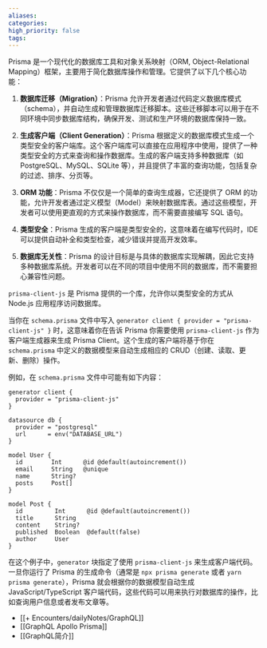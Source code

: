 ```yaml
---
aliases: 
categories: 
high_priority: false
tags:
---
```

Prisma 是一个现代化的数据库工具和对象关系映射（ORM, Object-Relational Mapping）框架，主要用于简化数据库操作和管理。它提供了以下几个核心功能：

1. **数据库迁移（Migration）**：Prisma 允许开发者通过代码定义数据库模式（schema），并自动生成和管理数据库迁移脚本。这些迁移脚本可以用于在不同环境中同步数据库结构，确保开发、测试和生产环境的数据库保持一致。

2. **生成客户端（Client Generation）**：Prisma 根据定义的数据库模式生成一个类型安全的客户端库。这个客户端库可以直接在应用程序中使用，提供了一种类型安全的方式来查询和操作数据库。生成的客户端支持多种数据库（如 PostgreSQL、MySQL、SQLite 等），并且提供了丰富的查询功能，包括复杂的过滤、排序、分页等。

3. **ORM 功能**：Prisma 不仅仅是一个简单的查询生成器，它还提供了 ORM 的功能，允许开发者通过定义模型（Model）来映射数据库表。通过这些模型，开发者可以使用更直观的方式来操作数据库，而不需要直接编写 SQL 语句。

4. **类型安全**：Prisma 生成的客户端是类型安全的，这意味着在编写代码时，IDE 可以提供自动补全和类型检查，减少错误并提高开发效率。

5. **数据库无关性**：Prisma 的设计目标是与具体的数据库实现解耦，因此它支持多种数据库系统。开发者可以在不同的项目中使用不同的数据库，而不需要担心兼容性问题。

`prisma-client-js` 是 Prisma 提供的一个库，允许你以类型安全的方式从 Node.js 应用程序访问数据库。

当你在 `schema.prisma` 文件中写入 `generator client { provider = "prisma-client-js" }` 时，这意味着你在告诉 Prisma 你需要使用 `prisma-client-js` 作为客户端生成器来生成 Prisma Client。这个生成的客户端将基于你在 `schema.prisma` 中定义的数据模型来自动生成相应的 CRUD（创建、读取、更新、删除）操作。

例如，在 `schema.prisma` 文件中可能有如下内容：

```prisma
generator client {
  provider = "prisma-client-js"
}

datasource db {
  provider = "postgresql"
  url      = env("DATABASE_URL")
}

model User {
  id        Int      @id @default(autoincrement())
  email     String   @unique
  name      String?
  posts     Post[]
}

model Post {
  id         Int      @id @default(autoincrement())
  title      String
  content    String?
  published  Boolean  @default(false)
  author     User
}
```

在这个例子中，`generator` 块指定了使用 `prisma-client-js` 来生成客户端代码。一旦你运行了 Prisma 的生成命令（通常是 `npx prisma generate` 或者 `yarn prisma generate`），Prisma 就会根据你的数据模型自动生成 JavaScript/TypeScript 客户端代码，这些代码可以用来执行对数据库的操作，比如查询用户信息或者发布文章等。
- [[+ Encounters/dailyNotes/GraphQL]]
- [[GraphQL Apollo Prisma]]
- [[GraphQL简介]]